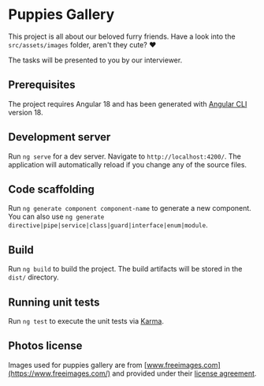 # Puppies Gallery

This project is all about our beloved furry friends. Have a look into the `src/assets/images` folder, aren't they cute? :heart:

The tasks will be presented to you by our interviewer.

## Prerequisites

The project requires Angular 18 and has been generated with [Angular CLI](https://github.com/angular/angular-cli) version 18.

## Development server

Run `ng serve` for a dev server. Navigate to `http://localhost:4200/`. The application will automatically reload if you change any of the source files.

## Code scaffolding

Run `ng generate component component-name` to generate a new component. You can also use `ng generate directive|pipe|service|class|guard|interface|enum|module`.

## Build

Run `ng build` to build the project. The build artifacts will be stored in the `dist/` directory.

## Running unit tests

Run `ng test` to execute the unit tests via [Karma](https://karma-runner.github.io).

## Photos license

Images used for puppies gallery are from [www.freeimages.com](https://www.freeimages.com/) and provided under their [license agreement](https://www.freeimages.com/license).
